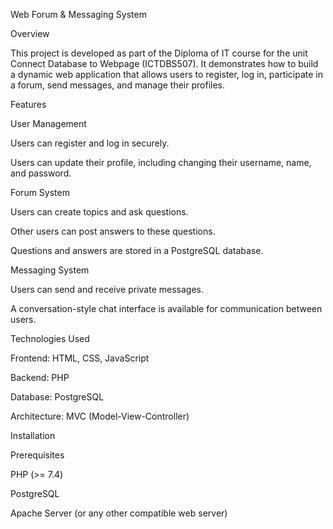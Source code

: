 Web Forum & Messaging System

Overview

This project is developed as part of the Diploma of IT course for the unit Connect Database to Webpage (ICTDBS507). It demonstrates how to build a dynamic web application that allows users to register, log in, participate in a forum, send messages, and manage their profiles.

Features

User Management

Users can register and log in securely.

Users can update their profile, including changing their username, name, and password.

Forum System

Users can create topics and ask questions.

Other users can post answers to these questions.

Questions and answers are stored in a PostgreSQL database.

Messaging System

Users can send and receive private messages.

A conversation-style chat interface is available for communication between users.

Technologies Used

Frontend: HTML, CSS, JavaScript

Backend: PHP

Database: PostgreSQL

Architecture: MVC (Model-View-Controller)

Installation

Prerequisites

PHP (>= 7.4)

PostgreSQL

Apache Server (or any other compatible web server)
